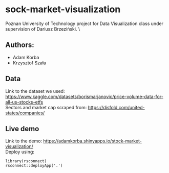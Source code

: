 # sock-market-visualization
Poznan University of Technology project for Data Visualization class under supervision of Dariusz Brzeziński. \
## Authors:
- Adam Korba
- Krzysztof Szała

## Data
Link to the dataset we used: https://www.kaggle.com/datasets/borismarjanovic/price-volume-data-for-all-us-stocks-etfs \
Sectors and market cap scraped from: https://disfold.com/united-states/companies/


## Live demo
Link to the demo: https://adamkorba.shinyapps.io/stock-market-visualization/ \
Deploy using:
```{r}
library(rsconnect)
rsconnect::deployApp('.')
```